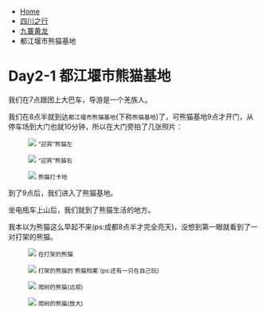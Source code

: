 <!--
<figure>
  <img src=""  loading="eager">
  <small class="justify-center flex"></small>
</figure>
-->
<div class="text-sm breadcrumbs">
  <ul>
    <li><a href="/blog" class="not-prose">Home</a></li> 
    <li><a href="/blog/sczx/" class="not-prose">四川之行</a></li>
    <li><a href="/blog/sczx/jzhl/" class="not-prose">九寨黄龙</a></li>
    <li>都江堰市熊猫基地</li>
  </ul>
</div>

# Day2-1 都江堰市熊猫基地

我们在7点跟团上大巴车，导游是一个羌族人。

我们在8点半就到达`都江堰市熊猫基地`(下称`熊猫基地`)了，可熊猫基地9点才开门，从停车场到大门也就10分钟，所以在大门旁拍了几张照片：

<figure>
  <img src="https://pic.imgdb.cn/item/63d87514face21e9ef7f147c.jpg"  loading="eager">
  <small class="justify-center flex">“迎宾”熊猫左</small>
</figure>

<figure>
  <img src="https://pic.imgdb.cn/item/63d87515face21e9ef7f153b.jpg"  loading="eager">
  <small class="justify-center flex">“迎宾”熊猫右</small>
</figure>

<figure>
  <img src="https://pic.imgdb.cn/item/63d87515face21e9ef7f15c8.jpg"  loading="eager">
  <small class="justify-center flex">熊猫打卡地</small>
</figure>

到了9点后，我们进入了熊猫基地。

坐电瓶车上山后，我们就到了熊猫生活的地方。

我本以为熊猫这么早起不来(ps:成都8点半才完全亮天)，没想到第一眼就看到了一对打架的熊猫。

<figure>
  <img src="https://pic.imgdb.cn/item/63d87e5eface21e9ef9604ea.jpg"  loading="eager">
  <small class="justify-center flex">在打架的熊猫</small>
</figure>

<figure>
  <img src="https://pic.imgdb.cn/item/63d9b014e90d1c0098a30204.jpg"  loading="eager">
  <small class="justify-center flex">打架的熊猫的`熊猫档案`(ps:还有一只在自己玩)</small>
</figure>

<figure>
  <img src="https://pic.imgdb.cn/item/63d9b196e90d1c0098a5567c.jpg"  loading="eager">
  <small class="justify-center flex">爬树的熊猫(远观)</small>
</figure>
<figure>
  <img src="https://pic.imgdb.cn/item/63d9b31ce90d1c0098a75150.jpg"  loading="eager">
  <small class="justify-center flex">爬树的熊猫(放大)</small>
</figure>
